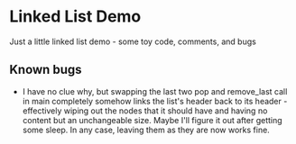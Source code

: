# Linked List Demo
Just a little linked list demo - some toy code, comments, and bugs

## Known bugs
* I have no clue why, but swapping the last two pop and remove_last call in main completely somehow links the list's header back to its header - effectively wiping out the nodes that it should have and having no content but an unchangeable size. Maybe I'll figure it out after getting some sleep. In any case, leaving them as they are now works fine.
